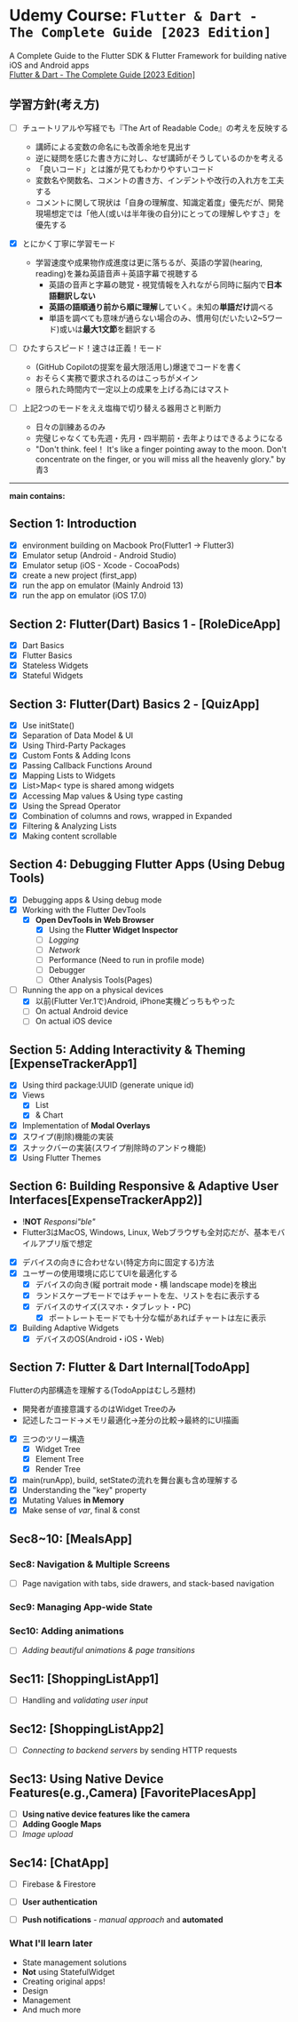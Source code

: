 # Udemy Course: `Flutter & Dart - The Complete Guide [2023 Edition]`

A Complete Guide to the Flutter SDK & Flutter Framework for building native iOS and Android apps  
[Flutter & Dart - The Complete Guide [2023 Edition]](https://www.udemy.com/course/learn-flutter-dart-to-build-ios-android-apps/)

## 学習方針(考え方)

- [ ] チュートリアルや写経でも『The Art of Readable Code』の考えを反映する
  - 講師による変数の命名にも改善余地を見出す
  - 逆に疑問を感じた書き方に対し、なぜ講師がそうしているのかを考える
  - 「良いコード」とは誰が見てもわかりやすいコード
  - 変数名や関数名、コメントの書き方、インデントや改行の入れ方を工夫する
  - コメントに関して現状は「自身の理解度、知識定着度」優先だが、開発現場想定では「他人(或いは半年後の自分)にとっての理解しやすさ」を優先する

- [x] とにかく丁寧に学習モード
  - 学習速度や成果物作成進度は更に落ちるが、英語の学習(hearing, reading)を兼ね英語音声＋英語字幕で視聴する
    - 英語の音声と字幕の聴覚・視覚情報を入れながら同時に脳内で**日本語翻訳しない**
    - **英語の語順通り前から順に理解**していく。未知の**単語だけ**調べる
    - 単語を調べても意味が通らない場合のみ、慣用句(だいたい2~5ワード)或いは**最大1文節**を翻訳する
- [ ] ひたすらスピード！速さは正義！モード
  - (GitHub Copilotの提案を最大限活用し)爆速でコードを書く
  - おそらく実務で要求されるのはこっちがメイン
  - 限られた時間内で一定以上の成果を上げる為にはマスト
- [ ] 上記2つのモードをええ塩梅で切り替える器用さと判断力
  - 日々の訓練あるのみ
  - 完璧じゃなくても先週・先月・四半期前・去年よりはできるようになる
  - "Don't think. feel！ It's like a finger pointing away to the moon. Don't concentrate on the finger, or you will miss all the heavenly glory." by 青3

---

**main contains:**

## Section 1: Introduction

- [x] environment building on Macbook Pro(Flutter1 -> Flutter3)
- [x] Emulator setup (Android - Android Studio)
- [x] Emulator setup (iOS - Xcode - CocoaPods)
- [x] create a new project (first_app)
- [x] run the app on emulator (Mainly Android 13)
- [x] run the app on emulator (iOS 17.0)

## Section 2: Flutter(Dart) Basics 1 - [RoleDiceApp]

- [x] Dart Basics
- [x] Flutter Basics
- [x] Stateless Widgets
- [x] Stateful Widgets

## Section 3: Flutter(Dart) Basics 2 - [QuizApp]

- [x] Use initState()
- [x] Separation of Data Model & UI
- [x] Using Third-Party Packages
- [x] Custom Fonts & Adding Icons
- [x] Passing Callback Functions Around
- [x] Mapping Lists to Widgets
- [x] List&gt;Map&lt; type is shared among widgets
- [x] Accessing Map values & Using type casting
- [x] Using the Spread Operator
- [x] Combination of columns and rows, wrapped in Expanded
- [x] Filtering & Analyzing Lists
- [x] Making content scrollable

## Section 4: Debugging Flutter Apps (Using Debug Tools)

- [x] Debugging apps & Using debug mode
- [x] Working with the Flutter DevTools
  - [x] **Open DevTools in Web Browser**
    - [x] Using the **Flutter Widget Inspector**
    - [ ] _Logging_
    - [ ] _Network_
    - [ ] Performance (Need to run in profile mode)
    - [ ] Debugger
    - [ ] Other Analysis Tools(Pages)
- [ ] Running the app on a physical devices
  - [x] 以前(Flutter Ver.1で)Android, iPhone実機どっちもやった
  - [ ] On actual Android device
  - [ ] On actual iOS device

## Section 5: Adding Interactivity & Theming [ExpenseTrackerApp1]

- [x] Using third package:UUID (generate unique id)
- [x] Views
  - [x] List
  - [x] & Chart
- [x] Implementation of **Modal Overlays**
- [x] スワイプ(削除)機能の実装
- [x] スナックバーの実装(スワイプ削除時のアンドゥ機能)  
- [x] Using Flutter Themes

## Section 6: Building Responsive & Adaptive User Interfaces[ExpenseTrackerApp2)]

- !**NOT** _Responsi"ble"_
- Flutter3はMacOS, Windows, Linux, Webブラウザも全対応だが、基本モバイルアプリ版で想定
- [x] デバイスの向きに合わせない(特定方向に固定する)方法
- [x] ユーザーの使用環境に応じてUIを最適化する
  - [x] デバイスの向き(縦 portrait mode・横 landscape mode)を検出
  - [x] ランドスケープモードではチャートを左、リストを右に表示する
  - [x] デバイスのサイズ(スマホ・タブレット・PC)
    - [x] ポートレートモードでも十分な幅があればチャートは左に表示
- [x] Building Adaptive Widgets
  - [x] デバイスのOS(Android・iOS・Web)

## Section 7: Flutter & Dart Internal[TodoApp]

Flutterの内部構造を理解する(TodoAppはむしろ題材)

- 開発者が直接意識するのはWidget Treeのみ
- 記述したコード→メモリ最適化→差分の比較→最終的にUI描画
- [x] 三つのツリー構造
  - [x] Widget Tree
  - [x] Element Tree
  - [x] Render Tree
- [x] main(runApp), build, setStateの流れを舞台裏も含め理解する
- [x] Understanding the "key" property
- [x] Mutating Values **in Memory**
- [x] Make sense of _var_, final & const

## Sec8~10: [MealsApp]

### Sec8: Navigation & Multiple Screens

- [ ] Page navigation with tabs, side drawers, and stack-based navigation

### Sec9: Managing App-wide State

### Sec10: Adding animations

- [ ] _Adding beautiful animations & page transitions_

## Sec11: [ShoppingListApp1]

- [ ] Handling and _validating user input_

## Sec12: [ShoppingListApp2]

- [ ] _Connecting to backend servers_ by sending HTTP requests

## Sec13: Using Native Device Features(e.g.,Camera) [FavoritePlacesApp]

- [ ] **Using native device features like the camera**
- [ ] **Adding Google Maps**
- [ ] _Image upload_

## Sec14: [ChatApp]

- [ ] Firebase & Firestore
- [ ] **User authentication**
- [ ] **Push notifications** - _manual approach_ and **automated**


### What I'll learn later

- State management solutions
- **Not** using StatefulWidget
- Creating original apps!
- Design
- Management
- And much more
